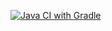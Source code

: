 [![Java CI with Gradle](https://github.com/ivangorbunov1996/Cashback/actions/workflows/gradle.yml/badge.svg?branch=JUnit4)](https://github.com/ivangorbunov1996/Cashback/actions/workflows/gradle.yml)
